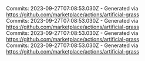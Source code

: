 Commits: 2023-09-27T07:08:53.030Z - Generated via https://github.com/marketplace/actions/artificial-grass
<br>
Commits: 2023-09-27T07:08:53.030Z - Generated via https://github.com/marketplace/actions/artificial-grass
<br>
Commits: 2023-09-27T07:08:53.030Z - Generated via https://github.com/marketplace/actions/artificial-grass
<br>
Commits: 2023-09-27T07:08:53.030Z - Generated via https://github.com/marketplace/actions/artificial-grass
<br>
